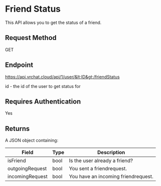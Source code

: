 # Friend Status

This API allows you to get the status of a friend.

## Request Method 
GET

## Endpoint
https://api.vrchat.cloud/api/1/user/&lt;ID&gt;/friendStatus

id - the id of the user to get status for

## Requires Authentication
Yes

## Returns

A JSON object containing:

Field | Type | Description
------|------|------------
isFriend | bool | Is the user already a friend?
outgoingRequest | bool | You sent a friendrequest.
incomingRequest | bool | You have an incoming friendrequest.